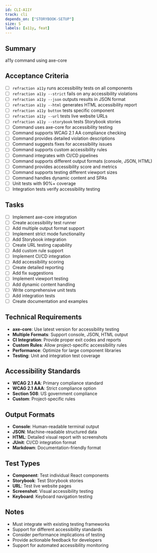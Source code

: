 ```yaml
---
id: CLI-A11Y
track: cli
depends_on: ["STORYBOOK-SETUP"]
size: S
labels: [a11y, feat]
---
```


## Summary

a11y command using axe-core

## Acceptance Criteria

- [ ] `refraction a11y` runs accessibility tests on all components
- [ ] `refraction a11y --strict` fails on any accessibility violations
- [ ] `refraction a11y --json` outputs results in JSON format
- [ ] `refraction a11y --html` generates HTML accessibility report
- [ ] `refraction a11y button` tests specific component
- [ ] `refraction a11y --url` tests live website URLs
- [ ] `refraction a11y --storybook` tests Storybook stories
- [ ] Command uses axe-core for accessibility testing
- [ ] Command supports WCAG 2.1 AA compliance checking
- [ ] Command provides detailed violation descriptions
- [ ] Command suggests fixes for accessibility issues
- [ ] Command supports custom accessibility rules
- [ ] Command integrates with CI/CD pipelines
- [ ] Command supports different output formats (console, JSON, HTML)
- [ ] Command provides accessibility score and metrics
- [ ] Command supports testing different viewport sizes
- [ ] Command handles dynamic content and SPAs
- [ ] Unit tests with 90%+ coverage
- [ ] Integration tests verify accessibility testing

## Tasks

- [ ] Implement axe-core integration
- [ ] Create accessibility test runner
- [ ] Add multiple output format support
- [ ] Implement strict mode functionality
- [ ] Add Storybook integration
- [ ] Create URL testing capability
- [ ] Add custom rule support
- [ ] Implement CI/CD integration
- [ ] Add accessibility scoring
- [ ] Create detailed reporting
- [ ] Add fix suggestions
- [ ] Implement viewport testing
- [ ] Add dynamic content handling
- [ ] Write comprehensive unit tests
- [ ] Add integration tests
- [ ] Create documentation and examples

## Technical Requirements

- **axe-core**: Use latest version for accessibility testing
- **Multiple Formats**: Support console, JSON, HTML output
- **CI Integration**: Provide proper exit codes and reports
- **Custom Rules**: Allow project-specific accessibility rules
- **Performance**: Optimize for large component libraries
- **Testing**: Unit and integration test coverage

## Accessibility Standards

- **WCAG 2.1 AA**: Primary compliance standard
- **WCAG 2.1 AAA**: Strict compliance option
- **Section 508**: US government compliance
- **Custom**: Project-specific rules

## Output Formats

- **Console**: Human-readable terminal output
- **JSON**: Machine-readable structured data
- **HTML**: Detailed visual report with screenshots
- **JUnit**: CI/CD integration format
- **Markdown**: Documentation-friendly format

## Test Types

- **Component**: Test individual React components
- **Storybook**: Test Storybook stories
- **URL**: Test live website pages
- **Screenshot**: Visual accessibility testing
- **Keyboard**: Keyboard navigation testing

## Notes

- Must integrate with existing testing frameworks
- Support for different accessibility standards
- Consider performance implications of testing
- Provide actionable feedback for developers
- Support for automated accessibility monitoring
